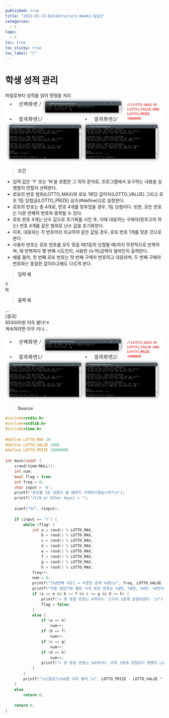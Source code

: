 ```yaml
---
published: true
title: "2022-03-13-DataStructure-Week2-실습1"
categories:
  - C
tags:
  - C
toc: true
toc_sticky: true
toc_label: "C"
---
```


# 학생 성적 관리

파일로부터 성적을 읽어 명령을 처리  
![image](https://github.com/222SeungHyun/222SeungHyun.github.io/blob/master/_images/%EA%B8%B0%EC%B4%88%ED%94%84%EB%A1%9C%EA%B7%B8%EB%9E%98%EB%B0%8D%207%EC%9E%A5%20%EC%8B%A4%EC%8A%B5-%EB%AC%B8%EC%A0%9C18.png?raw=true)

> **조건**

- 입력 값은 'Y' 또는 'N'을 포함한 그 외의 문자로, 프로그램에서 요구하는 내용을 실행할지 안할지 선택한다.
- 로또의 번호 범위(LOTTO_MAX)와 로또 1회당 값어치(LOTTO_VALUE) 그리고 로또 1등 당첨금(LOTTO_PRIZE) 상수(#define)으로 설정한다.
- 로또의 번호는 총 4개로, 번호 4개를 맞추었을 경우, 1등 당첨이다. 또한, 모든 번호는 다른 번째의 번호와 중복될 수 있다.
- 로또 번호 4개는 난수 값으로 초기화를 시킨 후, 이에 대응하는 구매자(맞추고자 하는) 번호 4개를 같은 범위로 난수 값을 초기화한다.
- 이후, 대응되는 각 번호끼리 비교하여 같은 값일 경우, 로또 번호 1개를 맞춘 것으로 본다.
- 사용자 번호는 로또 번호를 모두 맞출 때(1등의 당첨될 때)까지 무한적으로 반복하며, 매 반복마다 몇 번째 시도인지, 사용한 (누적)금액이 얼마인지 출력한다.
- 예를 들어, 첫 번째 로또 번호는 첫 번째 구매자 번호하고 대응되며, 두 번째 구매자 번호와는 동일한 값이라고해도 다르게 본다.

> **입력 예**

Y  
N

> **출력 예**

...  
[결과]  
653000원 이득 봤다!ㅎ  
계속하려면 아무 키나...

![image](https://github.com/222SeungHyun/222SeungHyun.github.io/blob/master/_images/%EA%B8%B0%EC%B4%88%ED%94%84%EB%A1%9C%EA%B7%B8%EB%9E%98%EB%B0%8D%207%EC%9E%A5%20%EC%8B%A4%EC%8A%B5-%EB%AC%B8%EC%A0%9C18.png?raw=true)

> **Source**

```C++
#include<stdio.h>
#include<stdlib.h>
#include<time.h>

#define LOTTO_MAX 10
#define LOTTO_VALUE 1000
#define LOTTO_PRIZE 10000000

int main(void) {
	srand(time(NULL));
	int num;
	bool flag = true;
	int freq = 0;
	char input = 'A';
	printf("로또를 1등 당첨이 될 떄까지 구매하시겠습니까?\n");
	printf("[Y/N or Other keys] > ");

	scanf("%c", &input);

	if (input == 'Y') {
		while (flag) {
			int a = rand() % LOTTO_MAX,
				b = rand() % LOTTO_MAX,
				c = rand() % LOTTO_MAX,
				d = rand() % LOTTO_MAX,
				e = rand() % LOTTO_MAX,
				f = rand() % LOTTO_MAX,
				g = rand() % LOTTO_MAX,
				h = rand() % LOTTO_MAX;
			freq++;
			num = 0;
			printf("[%d번째 시도] = 사용한 금액 %d원\n", freq, LOTTO_VALUE * freq);
			printf("자동 생성기로 돌린 나의 로또 번호는 %d번, %d번, %d번, %d번이다.\n", a, b, c, d);
			if (a == e && b == f && c == g && d == h) {
				printf("> 총 맞춘 번호는 4개이다. 드디어 1등에 당첨되었다..\n");
				flag = false;
			}
			else {
				if (a == e)
					num++;
				if (b == f)
					num++;
				if (c == g)
					num++;
				if (d == h)
					num++;
				printf("> 총 맞춘 번호는 %d개이다. 아직 1등에 당첨되지 못했다.\n", num);
			}
		}
		printf("\n[결과]\n%d원 이득 봤다.\n", LOTTO_PRIZE - LOTTO_VALUE * freq);
	}
	else
		return 0;

	return 0;
}
```
